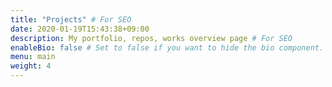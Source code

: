 ```yaml
---
title: "Projects" # For SEO
date: 2020-01-19T15:43:38+09:00
description: My portfolio, repos, works overview page # For SEO
enableBio: false # Set to false if you want to hide the bio component.
menu: main
weight: 4
---
```


